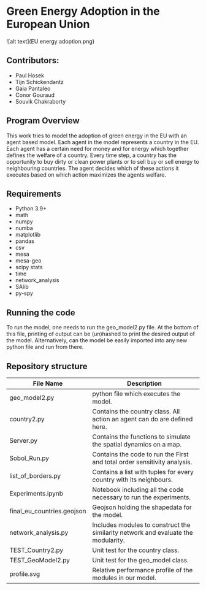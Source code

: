 # Green Energy Adoption in the European Union

![alt text](EU energy adoption.png)


## Contributors:

* Paul Hosek
* Tijn Schickendantz
* Gaia Pantaleo
* Conor Gouraud
* Souvik Chakraborty


## Program Overview
This work tries to model the adoption of green energy in the EU with an agent based model. 
Each agent in the model represents a country in the EU. Each agent has a certain need for money and for energy
which together defines the welfare of a country. Every time step, a country has the opportunity to buy dirty or clean power plants
or to sell buy or sell energy to neighbouring countries. The agent decides which of these actions it executes based on which action
maximizes the agents welfare.


## Requirements
* Python 3.9+
* math
* numpy
* numba
* matplotlib
* pandas
* csv
* mesa
* mesa-geo
* scipy stats
* time
* network_analysis
* SAlib
* py-spy

## Running the code

To run the model, one needs to run the geo_model2.py file. At the bottom of this file, printing of output can be (un)hashed 
to print the desired output of the model. Alternatively, can the model be easily imported into any new python file and run from there.


## Repository structure


| File Name           | Description                                                                                                                                                                                          |
|---------------------|------------------------------------------------------------------------------------------------------------------------------------------------------------------------------------------------------|
|geo_model2.py| python file which executes the model.|
|country2.py| Contains the country class. All action an agent can do are defined here.|
|Server.py| Contains the functions to simulate the spatial dynamics on a map.|
|Sobol_Run.py| Contains the code to run the First and total order sensitivity analysis.|
|list_of_borders.py| Contains a list with tuples for every country with its neighbours.|
|Experiments.ipynb|Notebook including all the code necessary to run the experiments.|
|final_eu_countries.geojson| Geojson holding the shapedata for the model.|
|network_analysis.py| Includes modules to construct the similarity network and evaluate the modularity.|
|TEST_Country2.py| Unit test for the country class.|
|TEST_GeoModel2.py| Unit test for the geo_model class.|
|profile.svg| Relative performance profile of the modules in our model.|

